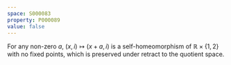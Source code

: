 ```yaml
---
space: S000083
property: P000089
value: false
---
```


For any non-zero $a$, $(x,i)\mapsto (x+a,i)$ is a self-homeomorphism of $\mathbb R\times\{1,2\}$ with no fixed points, which is preserved under retract to the quotient space.
